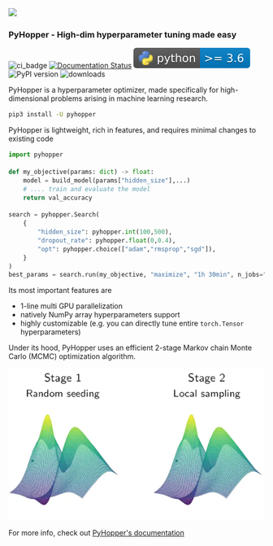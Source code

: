 <p><img src="https://raw.githubusercontent.com/pyhopper/pyhopper/main/docs/img/pyhopper_64.png"/><h3>PyHopper -  High-dim hyperparameter tuning made easy</h3></p>

![ci_badge](https://github.com/PyHopper/PyHopper/actions/workflows/continuous_integration.yml/badge.svg) [![Documentation Status](https://readthedocs.org/projects/pyhopper/badge/?version=latest)](https://pyhopper.readthedocs.io/en/latest/?badge=latest) ![pyversion](docs/img/pybadge.svg)
![PyPI version](https://img.shields.io/pypi/v/pyhopper)
![downloads](https://img.shields.io/pypi/dm/pyhopper)


PyHopper is a hyperparameter optimizer, made specifically for high-dimensional problems arising in machine learning research.

```bash
pip3 install -U pyhopper
```

PyHopper is lightweight, rich in features, and requires minimal changes to existing code

```python
import pyhopper

def my_objective(params: dict) -> float:
    model = build_model(params["hidden_size"],...)
    # .... train and evaluate the model
    return val_accuracy

search = pyhopper.Search(
    {
        "hidden_size": pyhopper.int(100,500),
        "dropout_rate": pyhopper.float(0,0.4),
        "opt": pyhopper.choice(["adam","rmsprop","sgd"]),
    }
)
best_params = search.run(my_objective, "maximize", "1h 30min", n_jobs="per-gpu")
```

Its most important features are

- 1-line multi GPU parallelization
- natively NumPy array hyperparameters support
- highly customizable (e.g. you can directly tune entire ```torch.Tensor``` hyperparameters)

Under its hood, PyHopper uses an efficient 2-stage Markov chain Monte Carlo (MCMC) optimization algorithm.

![alt](docs/img/sampling.webp)

For more info, check out [PyHopper's documentation](https://pyhopper.readthedocs.io/)